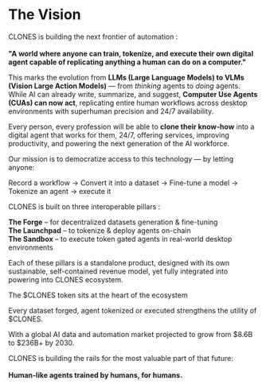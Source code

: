 # The Vision

CLONES is building the next frontier of automation : \
\
**"A world where anyone can train, tokenize, and execute their own digital agent capable of replicating anything a human can do on a computer."**

This marks the evolution from **LLMs (Large Language Models) to VLMs (Vision Large Action Models)** — from _thinking_ agents to _doing_ agents. While AI can already write, summarize, and suggest, **Computer Use Agents (CUAs) can now act**, replicating entire human workflows across desktop environments with superhuman precision and 24/7 availability.

Every person, every profession will be able to **clone their know-how** into a digital agent that works for them, 24/7, offering services, improving productivity, and powering the next generation of the AI workforce.

Our mission is to democratize access to this technology — by letting anyone:

Record a workflow -> Convert it into a dataset -> Fine-tune a model  -> Tokenize an agent -> execute it

CLONES is built on three interoperable pillars :

**The Forge** – for decentralized datasets generation & fine-tuning\
**The Launchpad** – to tokenize & deploy agents on-chain\
**The Sandbox** – to execute token gated agents in real-world desktop environments

Each of these pillars is a standalone product, designed with its own sustainable, self-contained revenue model, yet fully integrated into powering into CLONES ecosystem.

The $CLONES token sits at the heart of the ecosystem

Every dataset forged, agent tokenized or executed strengthens the utility of $CLONES.

With a global AI data and automation market projected to grow from $8.6B to $236B+ by 2030.

CLONES is building the rails for the most valuable part of that future: \
\
**Human-like agents trained by humans, for humans.**
